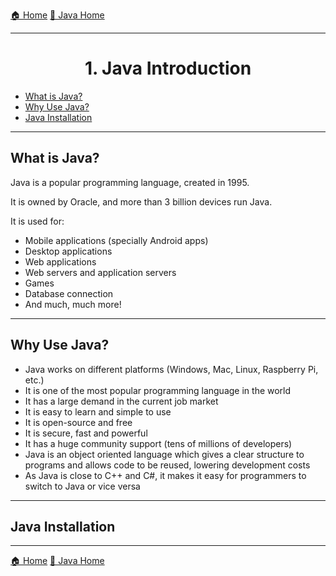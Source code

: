 [🏠 Home](../../../README.md)
[🍵 Java Home](../Java.md)

<hr/>

<h1 style="text-align: center">1. Java Introduction</h1>

- [What is Java?](#what-is-java)
- [Why Use Java?](#why-use-java)
- [Java Installation](#java-installation)

<hr/>

## What is Java?
Java is a popular programming language, created in 1995.

It is owned by Oracle, and more than 3 billion devices run Java.

It is used for:

- Mobile applications (specially Android apps)
- Desktop applications
- Web applications
- Web servers and application servers
- Games
- Database connection
- And much, much more!

<hr/>

## Why Use Java?
- Java works on different platforms (Windows, Mac, Linux, Raspberry Pi, etc.)
- It is one of the most popular programming language in the world
- It has a large demand in the current job market
- It is easy to learn and simple to use
- It is open-source and free
- It is secure, fast and powerful
- It has a huge community support (tens of millions of developers)
- Java is an object oriented language which gives a clear structure to programs and allows code to be reused, lowering development costs
- As Java is close to C++ and C#, it makes it easy for programmers to switch to Java or vice versa

<hr/>

## Java Installation

<hr/>

[🏠 Home](../../../README.md)
[🍵 Java Home](../Java.md)
